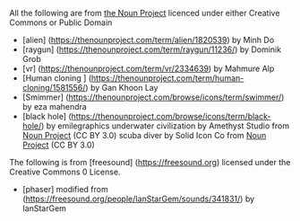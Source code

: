 All the following are from [the Noun Project](https://thenounproject.com) licenced under either Creative Commons or Public Domain

* [alien] (https://thenounproject.com/term/alien/1820539) by Minh Do
* [raygun] (https://thenounproject.com/term/raygun/11236/) by Dominik Grob
* [vr] (https://thenounproject.com/term/vr/2334639) by Mahmure Alp
* [Human cloning ] (https://thenounproject.com/term/human-cloning/1581556/) by Gan Khoon Lay 
* [Smimmer] (https://thenounproject.com/browse/icons/term/swimmer/) by eza mahendra
* [black hole] (https://thenounproject.com/browse/icons/term/black-hole/) by emilegraphics
underwater civilization by Amethyst Studio from <a href="https://thenounproject.com/browse/icons/term/underwater-civilization/" target="_blank" title="underwater civilization Icons">Noun Project</a> (CC BY 3.0)
scuba diver by Solid Icon Co from <a href="https://thenounproject.com/browse/icons/term/scuba-diver/" target="_blank" title="scuba diver Icons">Noun Project</a> (CC BY 3.0)


The following is from [freesound] (https://freesound.org) licensed under the Creative Commons 0 License. 
* [phaser] modified from (https://freesound.org/people/IanStarGem/sounds/341831/) by IanStarGem
